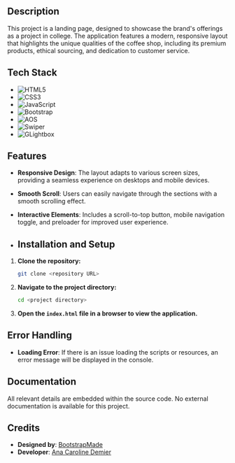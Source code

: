 ## Description

This project is a landing page, designed to showcase the brand's offerings as a project in college. The application features a modern, responsive layout that highlights the unique qualities of the coffee shop, including its premium products, ethical sourcing, and dedication to customer service.

## Tech Stack

- ![HTML5](https://img.shields.io/badge/HTML5-5.2.0-red)
- ![CSS3](https://img.shields.io/badge/CSS3-3.0-blue)
- ![JavaScript](https://img.shields.io/badge/JavaScript-ES6-yellow)
- ![Bootstrap](https://img.shields.io/badge/Bootstrap-5.3.0-blue)
- ![AOS](https://img.shields.io/badge/AOS-2.3.1-lightgrey)
- ![Swiper](https://img.shields.io/badge/Swiper-9.3.0-orange)
- ![GLightbox](https://img.shields.io/badge/GLightbox-2.0.3-lightgrey)

## Features

- **Responsive Design**: The layout adapts to various screen sizes, providing a seamless experience on desktops and mobile devices.
- **Smooth Scroll**: Users can easily navigate through the sections with a smooth scrolling effect.
- **Interactive Elements**: Includes a scroll-to-top button, mobile navigation toggle, and preloader for improved user experience.

- ## Installation and Setup

1. **Clone the repository:**

    ```bash
    git clone <repository URL>
    ```

2. **Navigate to the project directory:**

    ```bash
    cd <project directory>
    ```

3. **Open the `index.html` file in a browser to view the application.**

## Error Handling

- **Loading Error**: If there is an issue loading the scripts or resources, an error message will be displayed in the console.

## Documentation

All relevant details are embedded within the source code. No external documentation is available for this project.

## Credits

- **Designed by**: [BootstrapMade](https://bootstrapmade.com/)
- **Developer**: [Ana Caroline Demier](https://www.linkedin.com/in/yourprofile) 
